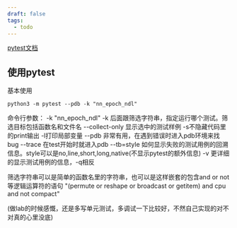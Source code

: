 ```yaml
---
draft: false
tags:
  - todo
---
```

[pytest文档](https://docs.pytest.org)
## 使用pytest

基本使用
```
python3 -m pytest --pdb -k "nn_epoch_ndl"
```

命令行参数：
-k "nn_epoch_ndl"  -k 后面跟筛选字符串，指定运行哪个测试。筛选目标包括函数名和文件名
--collect-only 显示选中的测试样例
-s不隐藏代码里的print输出
-l打印局部变量
--pdb 非常有用，在遇到错误时进入pdb环境来找bug
--trace 在test开始时就进入pdb
--tb=style  如何显示失败的测试用例的回溯信息。style可以是no,line,short,long,native(不显示pytest的额外信息)
-v 更详细的显示测试用例的信息，-q相反


筛选字符串可以是简单的函数名里的字符串，也可以是这样嵌套的包含and or not等逻辑运算符的语句
"(permute or reshape or broadcast or getitem) and cpu and not compact"


(做lab的时候感慨，还是多写单元测试，多调试一下比较好，不然自己实现的对不对真的心里没底)



